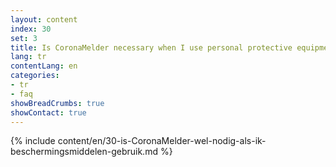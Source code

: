 ```yaml
---
layout: content
index: 30
set: 3
title: Is CoronaMelder necessary when I use personal protective equipment?
lang: tr
contentLang: en
categories:
- tr
- faq
showBreadCrumbs: true
showContact: true
---
```

{% include content/en/30-is-CoronaMelder-wel-nodig-als-ik-beschermingsmiddelen-gebruik.md %}

